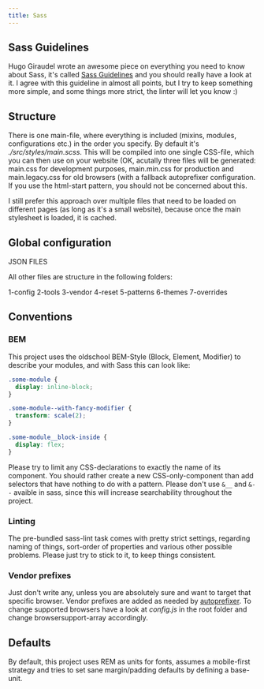 ```yaml
---
title: Sass
---
```


## Sass Guidelines

Hugo Giraudel wrote an awesome piece on everything you need to know
about Sass, it's called [Sass Guidelines](http://sass-guidelin.es/) and
you should really have a look at it. I agree with this guideline in
almost all points, but I try to keep something more simple, and some
things more strict, the linter will let you know :)

## Structure

There is one main-file, where everything is included (mixins, modules,
configurations etc.) in the order you specify. By default it's
_./src/styles/main.scss_. This will be compiled into one single
CSS-file, which you can then use on your website (OK, acutally three
files will be generated: main.css for development purposes, main.min.css
for production and main.legacy.css for old browsers (with a fallback
autoprefixer configuration. If you use the html-start pattern, you
should not be concerned about this.

I still prefer this approach over multiple files that need to be loaded
on different pages (as long as it's a small website), because once the
main stylesheet is loaded, it is cached.

## Global configuration

JSON FILES

All other files are structure in the following folders:

1-config 2-tools 3-vendor 4-reset 5-patterns 6-themes 7-overrides

## Conventions

### BEM

This project uses the oldschool BEM-Style (Block, Element, Modifier) to
describe your modules, and with Sass this can look like:

```scss
.some-module {
  display: inline-block;
}

.some-module--with-fancy-modifier {
  transform: scale(2);
}

.some-module__block-inside {
  display: flex;
}
```

Please try to limit any CSS-declarations to exactly the name of its
component. You should rather create a new CSS-only-component than add
selectors that have nothing to do with a pattern. Please don't use `&__`
and `&--` avaible in sass, since this will increase searchability
throughout the project.

### Linting

The pre-bundled sass-lint task comes with pretty strict settings,
regarding naming of things, sort-order of properties and various other
possible problems. Please just try to stick to it, to keep things
consistent.

### Vendor prefixes

Just don't write any, unless you are absolutely sure and want to target
that specific browser. Vendor prefixes are added as needed by
[autoprefixer](https://github.com/postcss/autoprefixer). To change
supported browsers have a look at _config.js_ in the root folder and
change browsersupport-array accordingly.

## Defaults

By default, this project uses REM as units for fonts, assumes a
mobile-first strategy and tries to set sane margin/padding defaults by
defining a base-unit.
